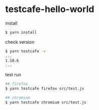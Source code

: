 # testcafe-hello-world

install

```sh
$ yarn install
```

check version

```sh
$ yarn testcafe -v
...
1.18.6
...
```

test run

```sh
## firefox
$ yarn testcafe firefox src/test.js

## chromium
$ yarn testcafe chromium src/test.js
```
